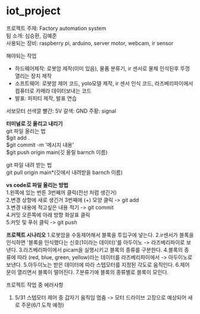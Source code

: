 # iot_project

프로젝트 주제: Factory automation system</br>
팀 소개: 심승환, 김예준</br>
사용되는 장비: raspberry pi, arduino, server motor, webcam, ir sensor</br>

해야되는 작업
- 하드웨어제작: 로봇암 제작(이미 있음), 물품 분류기, ir 센서로 물체 인식된후 뚜껑 열리는 장치 제작
- 소프트웨어: 로봇암 제어 코드, yolo모델 제작, ir 센서 인식 코드, 라즈베리파이에서 컴퓨터로 카메라 데이터보내는 코드
- 발표: 피피티 제작, 발표 연습

서보모터 선색깔
빨간: 5V
갈색: GND
주황: signal


**터미널로 깃 올리고 내리기**</br>
git 파일 올리는 법</br>
$git add . </br>
$git commit -m '메시지 내용' </br>
$git push origin main(깃 올릴 barnch 이름) </br>

git 파일 내려 받는 법 </br>
git pull origin main*(깃에서 내려받을 barnch 이름) </br>

**vs code로 파일 올리는 방법** </br>
1.왼쪽에 있는 번튼 3번째꺼 클릭(전선 처럼 생긴거) </br>
2.변경 상항에 새로 생긴거 3번째에 (+) 모양 클릭 -> git add </br>
3.변경 내용에 적고싶은 내용 적기 -> git commit </br>
4.커밋 오른쪽에 아래 방향 화살표 클릭 </br>
5.커밋 및 푸쉬 클릭 -> git push </br>

**프로젝트 시나리오**
1.로봇암을 수동제어해서 블록을 투입구에 넣는다.
2.ir센서가 블록을 인식하면 '블록을 인식했다는 신호(1이라는 데이터)'를 아두이노 -> 라즈베리파이로 보낸다.
3.라즈베리파이에서 picam을 실행시키고 블록의 종류를 구분한다.
4.블록의 종류에 따라 (red, blue, green, yellow)라는 데이터를 라즈베리파이에서 -> 아두이노로 보낸다.
5.아두이노는 받은 데이터에 따라 스텝모터를 지정된 각도로 움직인다.
6.제어문이 열리면서 블록이 떨어진다.
7.분류기에 블록의 종류별로 블록이 모인다.

프로젝트 작업 중 에러사항
1. 5/31 스텝모터 제어 중 갑자기 움직임 멈춤
            -> 모터 드라이브 고장으로 예상되어 새로 주문(6/1 도착 예정)
